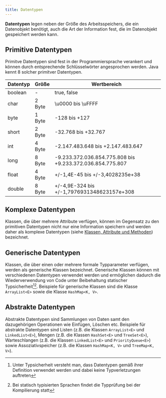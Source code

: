 ```yaml
---
title: Datentypen
---
```


**Datentypen** legen neben der Größe des Arbeitsspeichers, die ein Datenobjekt benötigt, auch die Art der Information fest, die im Datenobjekt gespeichert werden kann.

## Primitive Datentypen
Primitve Datentypen sind fest in der Programmiersprache verankert und können durch entsprechende Schlüsselwörter angesprochen werden. Java kennt 8 solcher primitver Datentypen. 

| Datentyp | Größe | Wertbereich |
| -------- | ----- | ----------- |
| boolean | - | true, false |
| char | 2 Byte | \\u0000 bis \\uFFFF |
| byte | 1 Byte | -128 bis +127 |
| short | 2 Byte | -32.768 bis +32.767 |
| int | 4 Byte | -2.147.483.648 bis +2.147.483.647 |
| long | 8 Byte | -9.233.372.036.854.775.808 bis +9.233.372.036.854.775.807 |
| float | 4 Byte | +/-1,4E-45 bis +/-3,4028235e+38 |
| double | 8 Byte | +/-4,9E-324 bis +/-1,7976931348623157e+308 |

## Komplexe Datentypen
Klassen, die über mehrere Attribute verfügen, können im Gegensatz zu den primitiven Datentypen nicht nur eine Information speichern und werden daher als komplexe Datentypen (siehe [Klassen, Attribute und Methoden](../oo/classes-attributes-and-methods.md)) bezeichnet.

## Generische Datentypen
Klassen, die über einen oder mehrere formale Typparameter verfügen, werden als generische Klassen bezeichnet. Generische Klassen können mit verschiedenen Datentypen verwendet werden und ermöglichen dadurch die Wiederverwendung von Code unter Beibehaltung statischer Typsicherheit[^1][^2]. Beispiele für generische Klassen sind die Klasse `ArrayList<E>` sowie die Klasse `HashMap<K, V>`.

## Abstrakte Datentypen
Abstrakte Datentypen sind Sammlungen von Daten samt den dazugehörigen Operationen wie Einfügen, Löschen etc. Beispiele für abstrakte Datentypen sind Listen (z.B. die 
Klassen `ArrayList<E>` und `LinkedList<E>`), Mengen (z.B. die Klassen `HashSet<E>` und `TreeSet<E>`), Warteschlangen (z.B. die Klassen `LinkedList<E>` und `PriorityQueue<E>`) sowie Assoziativspeicher (z.B. die Klassen `HashMap<K, V>` und `TreeMap<K, V>`).

[^1]: Unter Typsicherheit versteht man, dass Datentypen gemäß ihrer Definition verwendet werden und dabei keine Typverletzungen auftreten
[^2]: Bei statisch typisierten Sprachen findet die Typprüfung bei der Kompilierung statt
